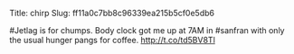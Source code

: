Title: chirp
Slug: ff11a0c7bb8c96339ea215b5cf0e5db6

#Jetlag is for chumps. Body clock got me up at 7AM in #sanfran with only the usual hunger pangs for coffee. <a href="http://t.co/td5BV8Tl">http://t.co/td5BV8Tl</a>
